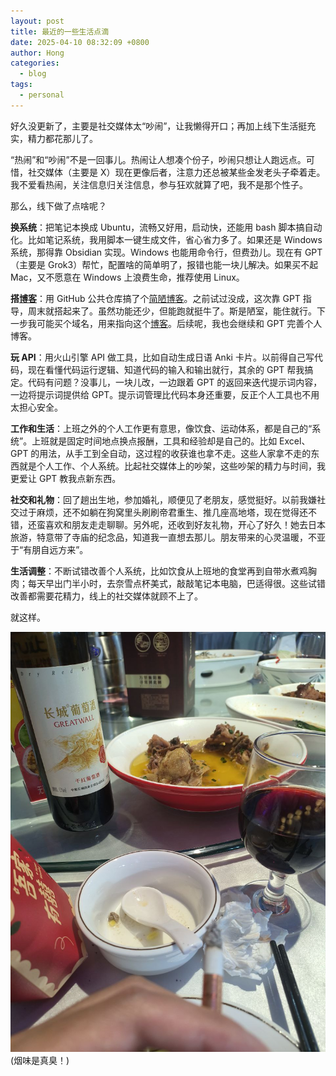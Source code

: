 ```yaml
---
layout: post
title: 最近的一些生活点滴
date: 2025-04-10 08:32:09 +0800
author: Hong
categories:
  - blog
tags:
  - personal
---
```


好久没更新了，主要是社交媒体太“吵闹”，让我懒得开口；再加上线下生活挺充实，精力都花那儿了。

“热闹”和“吵闹”不是一回事儿。热闹让人想凑个份子，吵闹只想让人跑远点。可惜，社交媒体（主要是 X）现在更像后者，注意力还总被某些金发老头子牵着走。我不爱看热闹，关注信息归关注信息，参与狂欢就算了吧，我不是那个性子。

那么，线下做了点啥呢？

**换系统**：把笔记本换成 Ubuntu，流畅又好用，启动快，还能用 bash 脚本搞自动化。比如笔记系统，我用脚本一键生成文件，省心省力多了。如果还是 Windows 系统，那得靠 Obsidian 实现。Windows 也能用命令行，但费劲儿。现在有 GPT（主要是 Grok3）帮忙，配置啥的简单明了，报错也能一块儿解决。如果买不起 Mac，又不愿意在 Windows 上浪费生命，推荐使用 Linux。

**搭[博客](https://ciceroxiao.github.io/hong/)**：用 GitHub 公共仓库搞了个[简陋博客](https://ciceroxiao.github.io/hong/)。之前试过没成，这次靠 GPT 指导，周末就搭起来了。虽然功能还少，但能跑就挺牛了。斯是陋室，能住就行。下一步我可能买个域名，用来指向这个[博客](https://ciceroxiao.github.io/hong/)。后续呢，我也会继续和 GPT 完善个人博客。

**玩 API**：用火山引擎 API 做工具，比如自动生成日语 Anki 卡片。以前得自己写代码，现在看懂代码运行逻辑、知道代码的输入和输出就行，其余的 GPT 帮我搞定。代码有问题？没事儿，一块儿改，一边跟着 GPT 的返回来迭代提示词内容，一边将提示词提供给 GPT。提示词管理比代码本身还重要，反正个人工具也不用太担心安全。

**工作和生活**：上班之外的个人工作更有意思，像饮食、运动体系，都是自己的“系统”。上班就是固定时间地点换点报酬，工具和经验却是自己的。比如 Excel、GPT 的用法，从手工到全自动，这过程的收获谁也拿不走。这些人家拿不走的东西就是个人工作、个人系统。比起社交媒体上的吵架，这些吵架的精力与时间，我更爱让 GPT 教我点新东西。

**社交和礼物**：回了趟出生地，参加婚礼，顺便见了老朋友，感觉挺好。以前我嫌社交过于麻烦，还不如躺在狗窝里头刷刷帝君重生、推几座高地塔，现在觉得还不错，还蛮喜欢和朋友走走聊聊。另外呢，还收到好友礼物，开心了好久！她去日本旅游，特意带了寺庙的纪念品，知道我一直想去那儿。朋友带来的心灵温暖，不亚于“有朋自远方来”。

**生活调整**：不断试错改善个人系统，比如饮食从上班地的食堂再到自带水煮鸡胸肉；每天早出门半小时，去奈雪点杯美式，敲敲笔记本电脑，巴适得很。这些试错改善都需要花精力，线上的社交媒体就顾不上了。

就这样。

![](/assets/img/2025/2025-04/photo_2025-04-11_18-54-19.jpg)
(烟味是真臭！)
